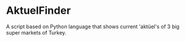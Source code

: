 # AktuelFinder
A script based on Python language that shows current 'aktüel's of 3 big super markets of Turkey.
